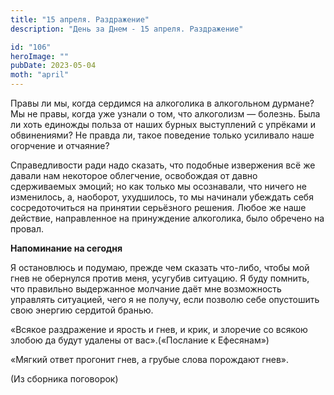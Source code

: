 ```yaml
---
title: "15 апреля. Раздражение"
description: "День за Днем - 15 апреля. Раздражение"

id: "106"
heroImage: ""
pubDate: 2023-05-04
moth: "april"
---
```


Правы ли мы, когда сердимся на алкоголика в алкогольном дурмане? Мы не правы,
когда уже узнали о том, что алкоголизм — болезнь. Была ли хоть единожды польза
от наших бурных выступлений с упрёками и обвинениями? Не правда ли, такое
поведение только усиливало наше огорчение и отчаяние?

Справедливости ради надо сказать, что подобные извержения всё же давали нам
некоторое облегчение, освобождая от давно сдерживаемых эмоций; но как только
мы осознавали, что ничего не изменилось, а, наоборот, ухудшилось, то мы
начинали убеждать себя сосредоточиться на принятии серьёзного решения. Любое
же наше действие, направленное на принуждение алкоголика, было обречено на
провал.

**Напоминание на сегодня**

Я остановлюсь и подумаю, прежде чем сказать что-либо, чтобы мой гнев не
обернулся против меня, усугубив ситуацию. Я буду помнить, что правильно
выдержанное молчание даёт мне возможность управлять ситуацией, чего я не
получу, если позволю себе опустошить свою энергию сердитой бранью.

«Всякое раздражение и ярость и гнев, и крик, и злоречие со всякою злобою да
будут удалены от вас».(«Послание к Ефесянам»)

«Мягкий ответ прогонит гнев, а грубые слова порождают гнев».

(Из сборника поговорок)
